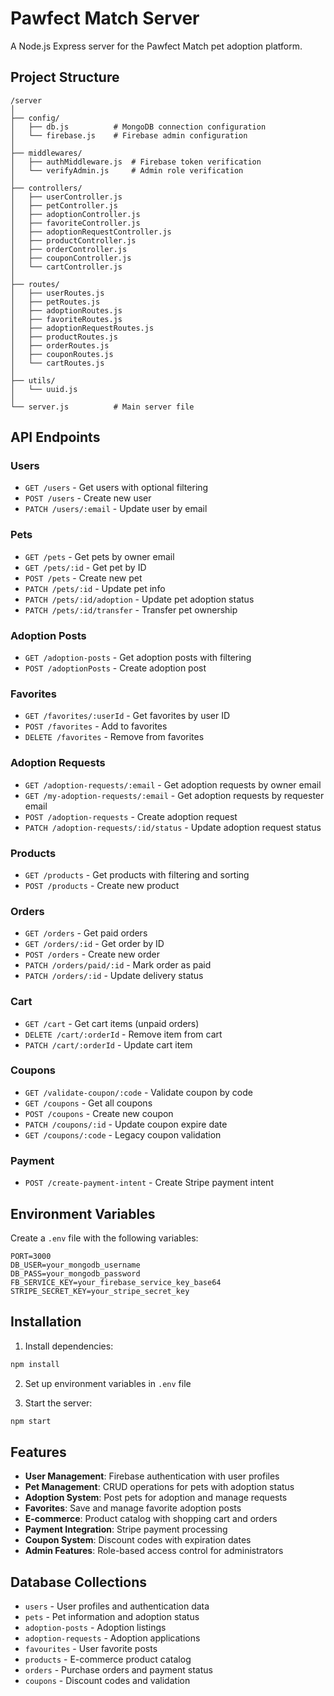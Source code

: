 # Pawfect Match Server

A Node.js Express server for the Pawfect Match pet adoption platform.

## Project Structure

```
/server
│
├── config/
│   ├── db.js          # MongoDB connection configuration
│   └── firebase.js    # Firebase admin configuration
│
├── middlewares/
│   ├── authMiddleware.js  # Firebase token verification
│   └── verifyAdmin.js     # Admin role verification
│
├── controllers/
│   ├── userController.js
│   ├── petController.js
│   ├── adoptionController.js
│   ├── favoriteController.js
│   ├── adoptionRequestController.js
│   ├── productController.js
│   ├── orderController.js
│   ├── couponController.js
│   └── cartController.js
│
├── routes/
│   ├── userRoutes.js
│   ├── petRoutes.js
│   ├── adoptionRoutes.js
│   ├── favoriteRoutes.js
│   ├── adoptionRequestRoutes.js
│   ├── productRoutes.js
│   ├── orderRoutes.js
│   ├── couponRoutes.js
│   └── cartRoutes.js
│
├── utils/
│   └── uuid.js
│
└── server.js          # Main server file
```

## API Endpoints

### Users
- `GET /users` - Get users with optional filtering
- `POST /users` - Create new user
- `PATCH /users/:email` - Update user by email

### Pets
- `GET /pets` - Get pets by owner email
- `GET /pets/:id` - Get pet by ID
- `POST /pets` - Create new pet
- `PATCH /pets/:id` - Update pet info
- `PATCH /pets/:id/adoption` - Update pet adoption status
- `PATCH /pets/:id/transfer` - Transfer pet ownership

### Adoption Posts
- `GET /adoption-posts` - Get adoption posts with filtering
- `POST /adoptionPosts` - Create adoption post

### Favorites
- `GET /favorites/:userId` - Get favorites by user ID
- `POST /favorites` - Add to favorites
- `DELETE /favorites` - Remove from favorites

### Adoption Requests
- `GET /adoption-requests/:email` - Get adoption requests by owner email
- `GET /my-adoption-requests/:email` - Get adoption requests by requester email
- `POST /adoption-requests` - Create adoption request
- `PATCH /adoption-requests/:id/status` - Update adoption request status

### Products
- `GET /products` - Get products with filtering and sorting
- `POST /products` - Create new product

### Orders
- `GET /orders` - Get paid orders
- `GET /orders/:id` - Get order by ID
- `POST /orders` - Create new order
- `PATCH /orders/paid/:id` - Mark order as paid
- `PATCH /orders/:id` - Update delivery status

### Cart
- `GET /cart` - Get cart items (unpaid orders)
- `DELETE /cart/:orderId` - Remove item from cart
- `PATCH /cart/:orderId` - Update cart item

### Coupons
- `GET /validate-coupon/:code` - Validate coupon by code
- `GET /coupons` - Get all coupons
- `POST /coupons` - Create new coupon
- `PATCH /coupons/:id` - Update coupon expire date
- `GET /coupons/:code` - Legacy coupon validation

### Payment
- `POST /create-payment-intent` - Create Stripe payment intent

## Environment Variables

Create a `.env` file with the following variables:

```
PORT=3000
DB_USER=your_mongodb_username
DB_PASS=your_mongodb_password
FB_SERVICE_KEY=your_firebase_service_key_base64
STRIPE_SECRET_KEY=your_stripe_secret_key
```

## Installation

1. Install dependencies:
```bash
npm install
```

2. Set up environment variables in `.env` file

3. Start the server:
```bash
npm start
```

## Features

- **User Management**: Firebase authentication with user profiles
- **Pet Management**: CRUD operations for pets with adoption status
- **Adoption System**: Post pets for adoption and manage requests
- **Favorites**: Save and manage favorite adoption posts
- **E-commerce**: Product catalog with shopping cart and orders
- **Payment Integration**: Stripe payment processing
- **Coupon System**: Discount codes with expiration dates
- **Admin Features**: Role-based access control for administrators

## Database Collections

- `users` - User profiles and authentication data
- `pets` - Pet information and adoption status
- `adoption-posts` - Adoption listings
- `adoption-requests` - Adoption applications
- `favourites` - User favorite posts
- `products` - E-commerce product catalog
- `orders` - Purchase orders and payment status
- `coupons` - Discount codes and validation 
